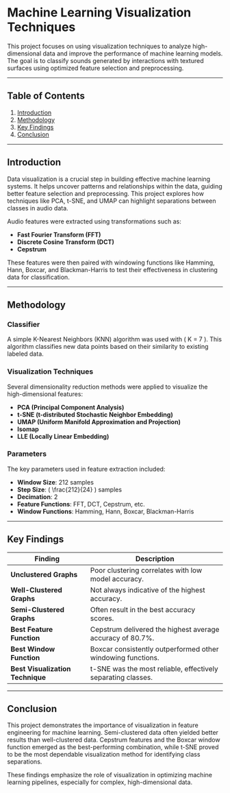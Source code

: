 # Machine Learning Visualization Techniques

This project focuses on using visualization techniques to analyze high-dimensional data and improve the performance of machine learning models. The goal is to classify sounds generated by interactions with textured surfaces using optimized feature selection and preprocessing.

---

## Table of Contents
1. [Introduction](#introduction)
2. [Methodology](#methodology)
3. [Key Findings](#key-findings)
4. [Conclusion](#conclusion)

---

## Introduction

Data visualization is a crucial step in building effective machine learning systems. It helps uncover patterns and relationships within the data, guiding better feature selection and preprocessing. This project explores how techniques like PCA, t-SNE, and UMAP can highlight separations between classes in audio data.

Audio features were extracted using transformations such as:
- **Fast Fourier Transform (FFT)**
- **Discrete Cosine Transform (DCT)**
- **Cepstrum**

These features were then paired with windowing functions like Hamming, Hann, Boxcar, and Blackman-Harris to test their effectiveness in clustering data for classification.

---

## Methodology

### Classifier
A simple K-Nearest Neighbors (KNN) algorithm was used with \( K = 7 \). This algorithm classifies new data points based on their similarity to existing labeled data.

### Visualization Techniques
Several dimensionality reduction methods were applied to visualize the high-dimensional features:
- **PCA (Principal Component Analysis)**
- **t-SNE (t-distributed Stochastic Neighbor Embedding)**
- **UMAP (Uniform Manifold Approximation and Projection)**
- **Isomap**
- **LLE (Locally Linear Embedding)**

### Parameters
The key parameters used in feature extraction included:
- **Window Size**: 212 samples  
- **Step Size**: \( \frac{212}{24} \) samples  
- **Decimation**: 2  
- **Feature Functions**: FFT, DCT, Cepstrum, etc.  
- **Window Functions**: Hamming, Hann, Boxcar, Blackman-Harris  

---

## Key Findings

| Finding                                | Description                                                                 |
|----------------------------------------|-----------------------------------------------------------------------------|
| **Unclustered Graphs**                 | Poor clustering correlates with low model accuracy.                         |
| **Well-Clustered Graphs**              | Not always indicative of the highest accuracy.                              |
| **Semi-Clustered Graphs**              | Often result in the best accuracy scores.                                   |
| **Best Feature Function**              | Cepstrum delivered the highest average accuracy of 80.7%.                   |
| **Best Window Function**               | Boxcar consistently outperformed other windowing functions.                 |
| **Best Visualization Technique**       | t-SNE was the most reliable, effectively separating classes.                |

---

## Conclusion

This project demonstrates the importance of visualization in feature engineering for machine learning. Semi-clustered data often yielded better results than well-clustered data. Cepstrum features and the Boxcar window function emerged as the best-performing combination, while t-SNE proved to be the most dependable visualization method for identifying class separations.

These findings emphasize the role of visualization in optimizing machine learning pipelines, especially for complex, high-dimensional data.

